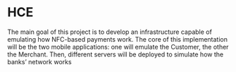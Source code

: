 # HCE

The main goal of this project is to develop an infrastructure capable of
emulating how NFC-based payments work. The core of this implementation
will be the two mobile applications: one will emulate the Customer,
the other the Merchant. Then, different servers will be deployed to simulate
how the banks’ network works
